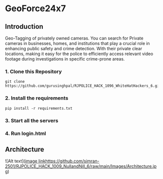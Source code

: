 # GeoForce24x7
## Introduction
Geo-Tagging of privately owned cameras. You can search for Private cameras in businesses, homes, and institutions that play a crucial role in enhancing public safety and crime detection. With their private clear locations, making it easy for the police to efficiently access relevant video footage during investigations in specific crime-prone areas.
### 1. Clone this Repository
```
git clone https://github.com/gurusinghpal/RJPOLICE_HACK_1096_WhiteHatHackers_6.git
```
### 2. Install the requirements
```
pip install -r requirements.txt
```
### 3. Start all the servers
### 4. Run login.html

## Architecture
![Alt text]([image link](https://github.com/simran-2501/RJPOLICE_HACK_1009_NullandNill_6/raw/main/Images/Architecture.jpg)https://github.com/simran-2501/RJPOLICE_HACK_1009_NullandNill_6/raw/main/Images/Architecture.jpg)
